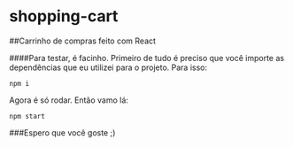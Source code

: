 # shopping-cart

##Carrinho de compras feito com React

####Para testar, é facinho. Primeiro de tudo é preciso que você importe as dependências que eu utilizei para o projeto. Para isso: 

```
npm i
```

Agora é só rodar. Então vamo lá:

```
npm start
```

###Espero que você goste ;)